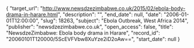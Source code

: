 {
  "target_url": "http://www.newsdzezimbabwe.co.uk/2015/02/ebola-body-drama-in-harare.html", 
  "description": "", 
  "end_date": null, 
  "date": "2006-01-01T12:00:00", 
  "slug": 18263, 
  "subject": "Ebola Outbreak, West Africa 2014", 
  "publisher": "newsdzezimbabwe.co.uk", 
  "open_access": false, 
  "title": "NewsdzeZimbabwe: Ebola body drama in Harare", 
  "record_id": "20060101T120000/5ScEVFVbw8XuYze2iD2oAw==", 
  "start_date": null
}

